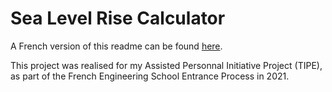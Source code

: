 # Sea Level Rise Calculator

A French version of this readme can be found [here](https://github.com/seanbogosavac/SeaLevelRiseCalculator/blob/main/README_FR.md).

This project was realised for my Assisted Personnal Initiative Project (TIPE), as part of the French Engineering School Entrance Process in 2021.

